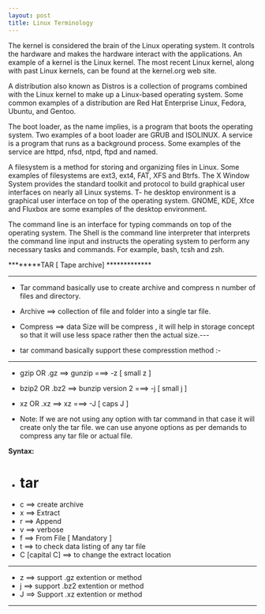 ```yaml
---
layout: post
title: Linux Terminology
---
```


The kernel is considered the brain of the Linux operating system. It controls the hardware and makes the hardware interact with the applications. An example of a kernel is the Linux kernel. The most recent Linux kernel, along with past Linux kernels, can be found at the kernel.org web site.

A distribution also known as Distros is a collection of programs combined with the Linux kernel to make up a Linux-based operating system. Some common examples of a distribution are Red Hat Enterprise Linux, Fedora, Ubuntu, and Gentoo.

The boot loader, as the name implies, is a program that boots the operating system. Two examples of a boot loader are GRUB and ISOLINUX.
A service is a program that runs as a background process. Some examples of the service are httpd, nfsd, ntpd, ftpd and named.

A filesystem is a method for storing and organizing files in Linux. Some examples of filesystems are ext3, ext4, FAT, XFS and Btrfs.
The X Window System provides the standard toolkit and protocol to build graphical user interfaces on nearly all Linux systems.
T- he desktop environment is a graphical user interface on top of the operating system. GNOME, KDE, Xfce and Fluxbox are some examples of the desktop environment.

The command line is an interface for typing commands on top of the operating system.
The Shell is the command line interpreter that interprets the command line input and instructs the operating system to perform any necessary tasks and commands. For example, bash, tcsh and zsh.


********TAR  [ Tape archive] *************
******************************************

- Tar command basically use to create archive and compress n number of files and directory.
- Archive    ==> collection of file and folder into a single tar file.


- Compress   ==> data Size will be compress , it will help in storage concept so that it will use less space rather then the actual size.--- 
- tar command basically support these compresstion method :-
---
- gzip    OR  .gz     ==> gunzip              ===>  -z   [ small z ]
- bzip2   OR   .bz2   ==> bunzip version 2    ===>  -j   [ small j ]
- xz      OR   .xz    ==> xz                  ===>  -J   [ caps J ]

- Note: If we are not using any option with tar command in that case it will create only the tar file.
      we can use anyone options as per demands to compress any tar file or actual file.


**Syntax:**

- #  tar   <options>     <arvice-name>     <name of the files and directory>
- c    ==> create archive
- x    ==> Extract
- r    ==> Append
- v    ==> verbose
- f    ==> From File  [ Mandatory ]
- t    ==> to check data listing of any tar file
- C  [capital C] ==>  to change the extract location 

*********************************************************

- z    ==> support  .gz extention or method
- j    ==> support  .bz2 extention or method
- J    ==> Support  .xz extention or method
*********************************************************



















